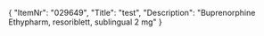 {
  "ItemNr": "029649",
  "Title": "test",
  "Description": "Buprenorphine Ethypharm, resoriblett, sublingual 2 mg"
}